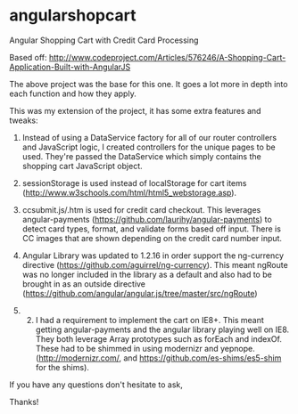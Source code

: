 angularshopcart
===============

Angular Shopping Cart with Credit Card Processing

Based off: http://www.codeproject.com/Articles/576246/A-Shopping-Cart-Application-Built-with-AngularJS

The above project was the base for this one. It goes a lot more in depth into each function and how they apply.

This was my extension of the project, it has some extra features and tweaks:

1) Instead of using a DataService factory for all of our router controllers and JavaScript logic, I created controllers for the unique pages to be used. They're passed the DataService which simply contains the shopping cart JavaScript object.

2) sessionStorage is used instead of localStorage for cart items (http://www.w3schools.com/html/html5_webstorage.asp).

3) ccsubmit.js/.htm is used for credit card checkout. This leverages angular-payments (https://github.com/laurihy/angular-payments) to detect card types, format, and validate forms based off input. There is CC images that are shown depending on the credit card number input.

4) Angular Library was updated to 1.2.16 in order support the ng-currency directive (https://github.com/aguirrel/ng-currency). This meant ngRoute was no longer included in the library as a default and also had to be brought in as an outside directive (https://github.com/angular/angular.js/tree/master/src/ngRoute)

5) 2) I had a requirement to implement the cart on IE8+. This meant getting angular-payments and the angular library playing well on IE8. They both leverage Array prototypes such as forEach and indexOf. These had to be shimmed in using modernizr and yepnope. (http://modernizr.com/, and https://github.com/es-shims/es5-shim for the shims).

If you have any questions don't hesitate to ask,


Thanks!
